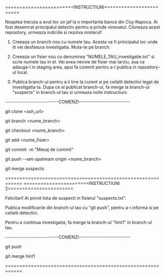========================INSTRUCTIUNI========================

Noaptea trecuta a avut loc un jaf la o importanta banca din Cluj-Napoca. Ai fost desemnat principalul detectiv pentru a prinde vinovatul. Cloneaza acest repository, urmeaza indiciile si rezolva misterul!

1. Creeaza un branch nou cu numele tau. Acesta va fi principalul loc unde iti vei desfasura investigatia. Muta-te pe branch.

2. Creeaza un fisier nou cu denumirea "NUMELE_TAU_investigatie.txt" si scrie numele tau in el. Vei avea nevoie de fisier mai tarziu, asa ca adauga-l in staging area, apoi fa commit pentru a-l publica in repository-ul local.

3. Publica branch-ul pentru a ii tine la curent si pe ceilalti detectivi legat de investigatia ta. Dupa ce ai publicat branch-ul, fa merge la branch-ul "suspects" in branch-ul tau si urmeaza noile instructiuni.

---------------------------COMENZI--------------------------

git clone <ssh_url>

git branch <nume_branch>

git checkout <nume_branch>

git add <nume_fisier>

git commit -m "Mesaj de commit"

git push --set-upstream origin <nume_branch>

git merge suspects

============================================================
=======================INSTRUCTIUNI 2=======================

Felicitari! Ai primit lista de suspecti in fisierul "suspects.txt".

Publica modificarile din branch-ul tau cu "git push", pentru a-i informa si pe ceilalti detectivi.

Pentru a continua investigatia, fa merge la branch-ul "hint1" in branch-ul tau.

---------------------------COMENZI--------------------------

git push

git merge hint1

============================================================
